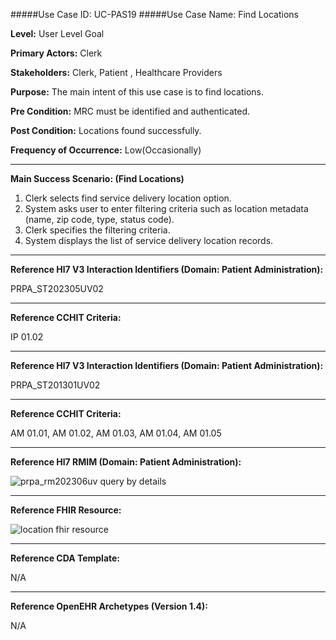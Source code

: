 #####Use Case ID: UC-PAS19
#####Use Case Name: Find Locations

**Level:**                     User Level Goal

**Primary Actors:**            Clerk

**Stakeholders:**              Clerk, Patient , Healthcare Providers

**Purpose:**                   The main intent of this use case is to find locations.

**Pre Condition:**             MRC must be identified and authenticated.

**Post Condition:**            Locations found successfully.

**Frequency of Occurrence:**   Low(Occasionally)
__________________________________________________________
**Main Success Scenario: (Find Locations)**

1. Clerk selects find service delivery location option.
2. System asks user to enter filtering criteria such as location metadata (name, zip code, type, status code).
3. Clerk specifies the filtering criteria.
4. System displays the list of service delivery location records.

________________________________________________________________________
**Reference Hl7 V3 Interaction Identifiers (Domain: Patient Administration):**

PRPA_ST202305UV02
_______________________________________________________________
**Reference CCHIT Criteria:**

IP 01.02
________________________________________________________________________
**Reference Hl7 V3 Interaction Identifiers (Domain: Patient Administration):**

PRPA_ST201301UV02
_______________________________________________________________
**Reference CCHIT Criteria:**

AM 01.01, AM 01.02, AM 01.03, AM 01.04, AM 01.05

_______________________________________________________________
**Reference Hl7 RMIM (Domain: Patient Administration):**

![prpa_rm202306uv query by details](https://f.cloud.github.com/assets/5391320/1295200/0ddde126-30a7-11e3-9856-bb39c787d057.png)
_______________________________________________________________
**Reference FHIR Resource:**

![location fhir resource](https://f.cloud.github.com/assets/5391320/1295189/b51b8674-30a6-11e3-8883-30c0c9cb1534.png)
_______________________________________________________________
**Reference CDA Template:**

N/A
_______________________________________________________________
**Reference OpenEHR Archetypes (Version 1.4):**

N/A





